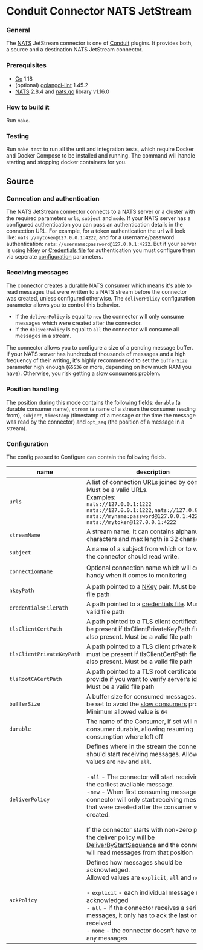 # Conduit Connector NATS JetStream

### General

The [NATS](https://nats.io/) JetStream connector is one of [Conduit](https://github.com/ConduitIO/conduit) plugins. It provides both, a source and a destination NATS JetStream connector.

### Prerequisites

- [Go](https://go.dev/) 1.18
- (optional) [golangci-lint](https://github.com/golangci/golangci-lint) 1.45.2
- [NATS](https://nats.io/download/) 2.8.4 and [nats.go](https://github.com/nats-io/nats.go) library v1.16.0

### How to build it

Run `make`.

### Testing

Run `make test` to run all the unit and integration tests, which require Docker and Docker Compose to be installed and running. The command will handle starting and stopping docker containers for you.

## Source

### Connection and authentication

The NATS JetStream connector connects to a NATS server or a cluster with the required parameters `urls`, `subject` and `mode`. If your NATS server has a configured authentication you can pass an authentication details in the connection URL. For example, for a token authentication the url will look like: `nats://mytoken@127.0.0.1:4222`, and for a username/password authentication: `nats://username:password@127.0.0.1:4222`. But if your server is using [NKey](https://docs.nats.io/using-nats/developer/connecting/nkey) or [Credentials file](https://docs.nats.io/using-nats/developer/connecting/creds) for authentication you must configure them via seperate [configuration](#configuration) parameters.

### Receiving messages

The connector creates a durable NATS consumer which means it's able to read messages that were written to a NATS stream before the connector was created, unless configured otherwise. The `deliverPolicy` configuration parameter allows you to control this behavior.

- If the `deliverPolicy` is equal to `new` the connector will only consume messages which were created after the connector.
- If the `deliverPolicy` is equal to `all` the connector will consume all messages in a stream.

The connector allows you to configure a size of a pending message buffer. If your NATS server has hundreds of thousands of messages and a high frequency of their writing, it's highly recommended to set the `bufferSize` parameter high enough (`65536` or more, depending on how much RAM you have). Otherwise, you risk getting a [slow consumers](https://docs.nats.io/running-a-nats-service/nats_admin/slow_consumers) problem.

### Position handling

The position during this mode contains the following fields: `durable` (a durable consumer name), `stream` (a name of a stream the consumer reading from), `subject`, `timestamp` (timestamp of a message or the time the message was read by the connector) and `opt_seq` (the position of a message in a stream).

### Configuration

The config passed to Configure can contain the following fields.

| name                      | description                                                                                                                                                                                                                                                                                                                                                                                                                                                                                                                                                                                                      | required | default                 |
| ------------------------- | ---------------------------------------------------------------------------------------------------------------------------------------------------------------------------------------------------------------------------------------------------------------------------------------------------------------------------------------------------------------------------------------------------------------------------------------------------------------------------------------------------------------------------------------------------------------------------------------------------------------- | -------- | ----------------------- |
| `urls`                    | A list of connection URLs joined by comma. Must be a valid URLs.<br />Examples:<br />`nats://127.0.0.1:1222`<br />`nats://127.0.0.1:1222,nats://127.0.0.1:1223`<br />`nats://myname:password@127.0.0.1:4222`<br />`nats://mytoken@127.0.0.1:4222`                                                                                                                                                                                                                                                                                                                                          | **true** |                         |
| `streamName`              | A stream name. It can contains alphanumeric characters and max length is 32 characters.                                                                                                                                                                                                                                                                                                                                                                                                                                                                            | **true**    |                         |
| `subject`                 | A name of a subject from which or to which the connector should read write.                                                                                                                                                                                                                                                                                                                                                                                                                                                                                                                                      | **true** |                         |
| `connectionName`          | Optional connection name which will come in handy when it comes to monitoring                                                                                                                                                                                                                                                                                                                                                                                                                                                                                                                                    | false    |       `conduit-connection-<random_uuid>`                  |
| `nkeyPath`                | A path pointed to a [NKey](https://docs.nats.io/using-nats/developer/connecting/nkey) pair. Must be a valid file path                                                                                                                                                                                                                                                                                                                                                                                                                                                                                            | false    |                         |
| `credentialsFilePath`     | A path pointed to a [credentials file](https://docs.nats.io/using-nats/developer/connecting/creds). Must be a valid file path                                                                                                                                                                                                                                                                                                                                                                                                                                                                                    | false    |                         |
| `tlsClientCertPath`       | A path pointed to a TLS client certificate, must be present if tlsClientPrivateKeyPath field is also present. Must be a valid file path                                                                                                                                                                                                                                                                                                                                                                                                                                                                          | false    |                         |
| `tlsClientPrivateKeyPath` | A path pointed to a TLS client private key, must be present if tlsClientCertPath field is also present. Must be a valid file path                                                                                                                                                                                                                                                                                                                                                                                                                                                                                | false    |                         |
| `tlsRootCACertPath`       | A path pointed to a TLS root certificate, provide if you want to verify server’s identity. Must be a valid file path                                                                                                                                                                                                                                                                                                                                                                                                                                                                                             | false    |                         |
| `bufferSize`              | A buffer size for consumed messages. It must be set to avoid the [slow consumers](https://docs.nats.io/running-a-nats-service/nats_admin/slow_consumers) problem. Minimum allowed value is `64`                                                                                                                                                                                                                                                                                                                                                                                                                  | false    | `1024`                  |
| `durable`                 | The name of the Consumer, if set will make a consumer durable, allowing resuming consumption where left off                                                                                                                                                                                                                                                                                                                                                                                                                                                                                                      | false    | `conduit-<random_uuid>` |
| `deliverPolicy`           | Defines where in the stream the connector should start receiving messages. Allowed values are `new` and `all`.<br /><br />-`all` - The connector will start receiving from the earliest available message.<br />-`new` - When first consuming messages, the connector will only start receiving messages that were created after the consumer was created.<br /><br />If the connector starts with non-zero position, the deliver policy will be [DeliverByStartSequence](https://docs.nats.io/nats-concepts/jetstream/consumers#deliverbystartsequence) and the connector will read messages from that position | false    | `all`                   |
| `ackPolicy`               | Defines how messages should be acknowledged.<br />Allowed values are `explicit`, `all` and `none`<br /><br />- `explicit` - each individual message must be acknowledged<br />- `all` - if the connector receives a series of messages, it only has to ack the last one it received<br />- `none` - the connector doesn’t have to ack any messages                                                                                                                                                                                                                                                               | false    | `explicit`              |

